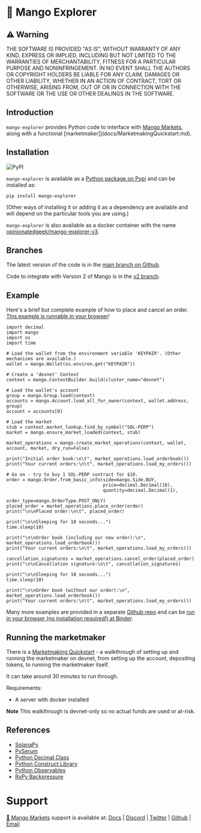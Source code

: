 # 🥭 Mango Explorer

## ⚠ Warning

THE SOFTWARE IS PROVIDED "AS IS", WITHOUT WARRANTY OF ANY KIND, EXPRESS OR IMPLIED, INCLUDING BUT NOT LIMITED TO THE WARRANTIES OF MERCHANTABILITY, FITNESS FOR A PARTICULAR PURPOSE AND NONINFRINGEMENT. IN NO EVENT SHALL THE AUTHORS OR COPYRIGHT HOLDERS BE LIABLE FOR ANY CLAIM, DAMAGES OR OTHER LIABILITY, WHETHER IN AN ACTION OF CONTRACT, TORT OR OTHERWISE, ARISING FROM, OUT OF OR IN CONNECTION WITH THE SOFTWARE OR THE USE OR OTHER DEALINGS IN THE SOFTWARE.


## Introduction

`mango-explorer` provides Python code to interface with [Mango Markets](https://mango.markets), along with a functional [marketmaker]](docs/MarketmakingQuickstart.md).


## Installation

![PyPI](https://img.shields.io/pypi/v/mango-explorer)

`mango-explorer` is available as a [Python package on Pypi](https://pypi.org/project/mango-explorer) and can be installed as:

```
pip install mango-explorer
```

(Other ways of installing it or adding it as a dependency are available and will depend on the particular tools you are using.)

`mango-explorer` is also available as a docker container with the name [opinionatedgeek/mango-explorer-v3](https://hub.docker.com/repository/docker/opinionatedgeek/mango-explorer-v3/).


## Branches

The latest version of the code is in the [main branch on Github](https://github.com/blockworks-foundation/mango-explorer).

Code to integrate with Version 2 of Mango is in the [v2 branch](https://github.com/blockworks-foundation/mango-explorer/tree/v2).


## Example

Here's a brief but complete example of how to place and cancel an order. [This example is runnable in your browser](https://mybinder.org/v2/gh/blockworks-foundation/mango-explorer-examples/HEAD?labpath=PlaceAndCancelOrders.ipynb)!

```
import decimal
import mango
import os
import time

# Load the wallet from the environment variable 'KEYPAIR'. (Other mechanisms are available.)
wallet = mango.Wallet(os.environ.get("KEYPAIR"))

# Create a 'devnet' Context
context = mango.ContextBuilder.build(cluster_name="devnet")

# Load the wallet's account
group = mango.Group.load(context)
accounts = mango.Account.load_all_for_owner(context, wallet.address, group)
account = accounts[0]

# Load the market
stub = context.market_lookup.find_by_symbol("SOL-PERP")
market = mango.ensure_market_loaded(context, stub)

market_operations = mango.create_market_operations(context, wallet, account, market, dry_run=False)

print("Initial order book:\n\t", market_operations.load_orderbook())
print("Your current orders:\n\t", market_operations.load_my_orders())

# Go on - try to buy 1 SOL-PERP contract for $10.
order = mango.Order.from_basic_info(side=mango.Side.BUY,
                                    price=decimal.Decimal(10),
                                    quantity=decimal.Decimal(1),
                                    order_type=mango.OrderType.POST_ONLY)
placed_order = market_operations.place_order(order)
print("\n\nPlaced order:\n\t", placed_order)

print("\n\nSleeping for 10 seconds...")
time.sleep(10)

print("\n\nOrder book (including our new order):\n", market_operations.load_orderbook())
print("Your current orders:\n\t", market_operations.load_my_orders())

cancellation_signatures = market_operations.cancel_order(placed_order)
print("\n\nCancellation signature:\n\t", cancellation_signatures)

print("\n\nSleeping for 10 seconds...")
time.sleep(10)

print("\n\nOrder book (without our order):\n", market_operations.load_orderbook())
print("Your current orders:\n\t", market_operations.load_my_orders())

```

Many more examples are provided in a separate [Github repo](https://github.com/blockworks-foundation/mango-explorer-examples) and can be [run in your browser (no installation required!) at Binder](https://mybinder.org/v2/gh/blockworks-foundation/mango-explorer-examples/HEAD).


## Running the marketmaker

There is a [Marketmaking Quickstart](docs/MarketmakingQuickstart.md) - a walkthrough of setting up and running the marketmaker on devnet, from setting up the account, depositing tokens, to running the marketmaker itself.

It can take around 30 minutes to run through.

Requirements:
* A server with docker installed

**Note** This walkthrough is devnet-only so no actual funds are used or at-risk.

## References

* [SolanaPy](https://github.com/michaelhly/solana-py/)
* [PySerum](https://github.com/serum-community/pyserum/)
* [Python Decimal Class](https://docs.python.org/3/library/decimal.html)
* [Python Construct Library](https://construct.readthedocs.io/en/latest/)
* [Python Observables](https://rxpy.readthedocs.io/en/latest/)
* [RxPy Backpressure](https://github.com/daliclass/rxpy-backpressure)


# Support

[🥭 Mango Markets](https://mango.markets/) support is available at: [Docs](https://docs.mango.markets/) | [Discord](https://discord.gg/67jySBhxrg) | [Twitter](https://twitter.com/mangomarkets) | [Github](https://github.com/blockworks-foundation) | [Email](mailto:hello@blockworks.foundation)
